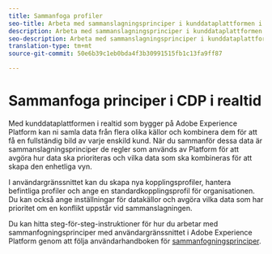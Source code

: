 ```yaml
---
title: Sammanfoga profiler
seo-title: Arbeta med sammanslagningsprinciper i kunddataplattformen i realtid
description: Arbeta med sammanslagningsprinciper i kunddataplattformen i realtid
seo-description: Arbeta med sammanslagningsprinciper i kunddataplattformen i realtid
translation-type: tm+mt
source-git-commit: 50e6b39c1eb0bda4f3b30991515fb1c13fa9ff87

---
```



# Sammanfoga principer i CDP i realtid

Med kunddataplattformen i realtid som bygger på Adobe Experience Platform kan ni samla data från flera olika källor och kombinera dem för att få en fullständig bild av varje enskild kund. När du sammanför dessa data är sammanslagningsprinciper de regler som används av Platform för att avgöra hur data ska prioriteras och vilka data som ska kombineras för att skapa den enhetliga vyn.

I användargränssnittet kan du skapa nya kopplingsprofiler, hantera befintliga profiler och ange en standardkopplingsprofil för organisationen. Du kan också ange inställningar för datakällor och avgöra vilka data som har prioritet om en konflikt uppstår vid sammanslagningen.

Du kan hitta steg-för-steg-instruktioner för hur du arbetar med sammanfogningsprinciper med användargränssnittet i Adobe Experience Platform genom att följa användarhandboken för [sammanfogningsprinciper](../../profile/ui/merge-policies.md).

